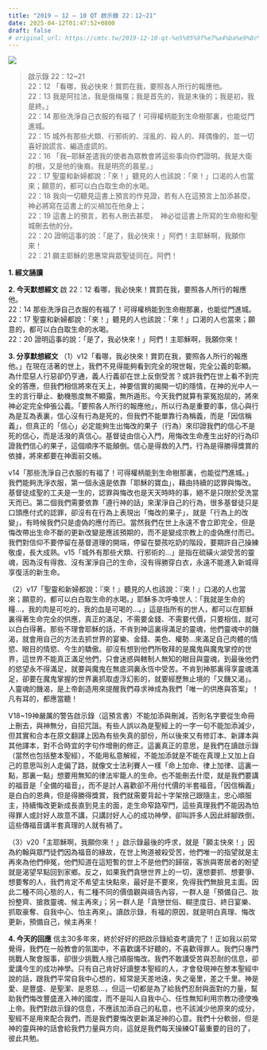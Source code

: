 ```yaml
---
title: "2019 – 12 – 10 QT 啟示錄 22：12~21"
date: 2025-04-12T01:47:52+0800
draft: false
# original_url: https://cmtc.tw/2019-12-10-qt-%e5%95%9f%e7%a4%ba%e9%8c%84-22%ef%bc%9a1221
---
```


![](/images/qt.jpg)
> 啟示錄 22：12\~21  
> 22：12 「看哪，我必快來！賞罰在我，要照各人所行的報應他。  
> 22：13 我是阿拉法，我是俄梅戛；我是首先的，我是末後的；我是初，我是終。」  
> 22：14 那些洗淨自己衣服的有福了！可得權柄能到生命樹那裏，也能從門進城。  
> 22：15 城外有那些犬類、行邪術的、淫亂的、殺人的、拜偶像的，並一切喜好說謊言、編造虛謊的。  
> 22：16 「我─耶穌差遣我的使者為眾教會將這些事向你們證明。我是大衛的根，又是他的後裔。我是明亮的晨星。」  
> 22：17 聖靈和新婦都說：「來！」聽見的人也該說：「來！」口渴的人也當來；願意的，都可以白白取生命的水喝。  
> 22：18 我向一切聽見這書上預言的作見證，若有人在這預言上加添甚麼，　神必將寫在這書上的災禍加在他身上；  
> 22：19 這書上的預言，若有人刪去甚麼，　神必從這書上所寫的生命樹和聖城刪去他的分。  
> 22：20 證明這事的說：「是了，我必快來！」阿們！主耶穌啊，我願你來！  
> 22：21 願主耶穌的恩惠常與眾聖徒同在。阿們！

**1. 經文誦讀**

**2.  今天默想經文**
啟 22：12 看哪，我必快來！賞罰在我，要照各人所行的報應他。  
22：14 那些洗淨自己衣服的有福了！可得權柄能到生命樹那裏，也能從門進城。  
22：17 聖靈和新婦都說：「來！」聽見的人也該說：「來！」口渴的人也當來；願意的，都可以白白取生命的水喝。  
22：20 證明這事的說：「是了，我必快來！」阿們！主耶穌啊，我願你來！

**3. 分享默想經文**
（1）v12「看哪，我必快來！賞罰在我，要照各人所行的報應他。」在現在活著的世上，我們不見得能夠看到完全的現世報，完全公義的彰顯。為什麼惡人行惡卻仍亨通，義人行義卻在世上反倒受苦？或許我們在世上看不到完全的答應，但我們相信將來在天上，神要信實的揭開一切的隱情，在神的光中人一生的言行舉止、動機態度無不顯露，無所遁形。今天我們就算有蒙冤抱屈的，將來神必定完全伸張公義。「要照各人所行的報應他」，所以行為是重要的事，信心與行為是互為表裏，信心沒有行為是死的，但我們不能單靠行為稱義，而是「因信稱義」，但真正的「信心」必定能夠生出悔改的果子（行為）來印證我們的信心不是死的信心，而是活潑的真信心。基督徒由信心入門，用悔改生命產生出好的行為印證我們信心的果子，這個順序不能顛倒。信心是得救的入門，行為是得勝得獎賞的依據，將來都要在神面前交帳。

v14「那些洗淨自己衣服的有福了！可得權柄能到生命樹那裏，也能從門進城。」我們能夠洗淨衣服，第一個永遠是依靠「耶穌的寶血」，藉由持續的認罪與悔改。基督徒成聖的工夫是一生的，認罪與悔改也是天天時時的事，絕不是只限於受洗當天而已。第二個我們需要依靠「遵行神的話」來潔淨自己的行為，很多基督徒只是口頭應付式的認罪，卻沒有在行為上表現出「悔改的果子」，就是「行為上的改變」，有時候我們只是虛偽的應付而已。當然我們在世上永遠不會立即完全，但是悔改帶出生命不斷的更新改變是應該預期的，而不是變成宗教上的虛偽應付而已。我們對信仰不要停留在基督道理的開端，停留在嬰孩吃奶的階段，要期許自己操練敬虔，長大成熟。v15「城外有那些犬類、行邪術的…」是指在硫磺火湖受苦的靈魂，因為沒有得救、沒有潔淨自己的生命，沒有得勝穿白衣，永遠不能進入新城得享復活的新生命。

（2）v17「聖靈和新婦都說：『來！』聽見的人也該說：『來！』口渴的人也當來；願意的，都可以白白取生命的水喝。」耶穌多次呼喚世人：「我就是生命的糧…，我的肉是可吃的，我的血是可喝的…。」這是指所有的世人，都可以在耶穌裏得著生命完全的供應，真正的滿足，不需要金錢、不需要代價，只要相信，就可以白白得著。那些不理會耶穌的話，不肯到神這裏得滿足的靈魂，他們靈魂中的饑渴，就會用自己的方法去抓世界的宴樂、金錢、美色、權勢…來滿足自己肉體的情慾、眼目的情慾、今生的驕傲。卻沒有想到他們所敬拜的是魔鬼與魔鬼掌控的世界，這世界不能真正滿足他們，只會迷惑與轄制人無知的眼目與靈魂，到最後他們的慾望永不得滿足，就要與魔鬼在無底洞裏永恆中受苦。不肯到神那裏得享靈魂滿足，卻要在魔鬼掌握的世界裏抓取虛浮幻影的，就要經歷無止境的「又饑又渴」。人靈魂的饑渴，是上帝創造用來提醒我們尋求神成為我們「唯一的供應與答案」！凡有耳的，都應當聽！

V18\~19神嚴厲的警告啟示錄（這預言書）不能加添與刪減，否則名字要從生命冊上刪去，與神無分，自招咒詛。有些人誤以為是聖經上的一字一句不能加添減少，但其實和合本在原文翻譯上因為有些失真的部份，所以後來又有修訂本、新譯本與其他譯本，對不合時宜的字句作增刪的修正。這裏真正的意思，是我們在讀啟示錄（當然也包括整本聖經），不能用私意解經，不能加添就是不能在真理上又加上自己的意思叫別人走偏了路，就像文士法利賽人一樣「命上加命、律上加律、這裏一點，那裏一點」想要用無知的律法牢籠人的生命。也不能刪去什麼，就是我們要講的福音是「全備的福音」，而不是討人喜歡卻不用付代價的半套福音。「因信稱義」是白白的恩典，但是得勝得獎賞，我們就需要背起十字架捨己跟隨主，忠心順服主，持續悔改更新成長直到見主的面，走生命窄路窄門，這些真理我們不能因為怕得罪人或討好人故意不講，只講討好人心的成功神學，卻叫許多人因此絆腳跌倒，這些傳福音講半套真理的人就有禍了。

（3）v20「主耶穌啊，我願你來！」啟示錄最後的呼求，就是「願主快來！」因為約翰與眾門徒們因為福音的緣故，在世上殉道被殺受苦，他們唯一的指望就是主再來為他們伸冤，他們知道在這短暫的世上不是他們的歸宿，客旅與寄居者的盼望就是渴望早點回到家鄉。反之，如果我們貪戀世界上的一切，還想要抓、想要爭、想要奪的人，我們肯定不希望主快點來，最好是不要來，免得我們無臉見主面。因此二種不同心態的人，有二種不同的價值觀與禱告內容，一群人是「預備自己、妝扮整齊、搶救靈魂、候主再來」；另一群人是「貪戀世俗、糊塗度日、終日宴樂、抓取豪奪、自我中心、怕主再來」。讀啟示錄，有福的原因，就是明白真理、悔改更新，預備自己，候主再來！

**4. 今天的回應**
信主30多年來，終於好好的把啟示錄給查考讀完了！正如我以前常覺得，我們在一般教會的氛圍中，不喜歡講不好聽的，不喜歡得罪人。我們只專門挑戰人聚會服事，卻很少挑戰人捨己順服悔改。我們不敢講受苦與忍耐的信息，卻愛講今生的成功神學。只有自己肯好好讀整本聖經的人，才會發現神在整本聖經中說的話，跟我們平常自我中心想的，經常是天差地遠，失之毫里，差之千里。神是愛、是豐盛、是聖潔、是恩慈…，但這一切都是為了給我們忍耐與面對的力量，幫助我們悔改豐盛進入神的國度，而不是叫人自我中心、任性無知利用宗教功德使喚上帝。我們對啟示錄的信息，不應該加添自己的私意，也不該減少他原來的成分，聖經不是用來配合我們，而是我們要悔改更新滿足神的心意。我們十分軟弱，但是神的靈與神的話會給我們力量與方向，這就是我們每天操練QT最重要的目的了，彼此共勉。
